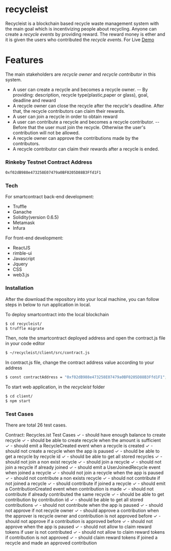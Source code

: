 # recycleist

Recycleist is a blockchain based recycle waste management system with the main goal which is incentivizing people about recycling. Anyone can create a _recycle events_ by providing reward. The reward money is ether and it is given the users who contributed the _recycle events_.
For Live [Demo](https://breakdance.github.io/breakdance/)

# Features

The main stakeholders are _recycle owner_ and _recycle contributor_ in this system.

- A user can create a recycle and becomes a recycle owner.
  -- By providing: description, recycle type(plastic,paper or glass), goal, deadline and reward
- A recycle owner can close the recycle after the recycle's deadline. After that, the recycle contributors can claim their rewards.
- A user can join a recycle in order to obtain reward
- A user can contribute a recycle and becomes a recycle contributor.
  -- Before that the user must join the recycle. Otherwise the user's contribution will not be allowed.
- A recycle owner can approve the contributions made by the contributors.
- A recycle contributor can claim their rewards after a recycle is ended.

### Rinkeby Testnet Contract Address

```sh
0xf02dB988e473258E07479a0BF0205D88B3Ffd1F1
```

### Tech

For smartcontract back-end development:

- Truffle
- Ganache
- Solidity(version 0.6.5)
- Metamask
- Infura

For front-end development:

- ReactJS
- rimble-ui
- Javascript
- Jquery
- CSS
- web3.js

### Installation

After the download the repository into your local machine, you can follow steps in below to run application in local.

To deploy smartcontract into the local blockchain

```sh
$ cd recycleist/
$ truffle migrate
```

Then, note the smartcontract deployed address and open the contract.js file in your code editor

```sh
$ ~/recycleist/client/src/contract.js
```

In contract.js file, change the contract address value according to your address

```sh
$ const contractAddress = "0xf02dB988e473258E07479a0BF0205D88B3Ffd1F1";
```

To start web application, in the _recycleist_ folder

```sh
$ cd client/
$ npm start
```

### Test Cases

There are total 26 test cases.

Contract: Recycles.ist Test Cases
✓ - should have enough balance to create recycle
✓ - should be able to create recycle when the amount is sufficient
✓ - should emit a RecycleCreated event when a recycle is created
✓ - should not create a recycle when the app is paused
✓ - should be able to get a recycle by recycle id
✓ - should be able to get all stored recycles
✓ - should not join a non exist recycle
✓ - should join a recycle
✓ - should not join a recycle if already joined
✓ - should emit a UserJoinedRecycle event when joined a recycle
✓ - should not join a recycle when the app is paused
✓ - should not contribute a non exists recycle
✓ - should not contribute if not joined a recycle
✓ - should contribute if joined a recycle
✓ - should emit a ContributionCreated event when contribution is made
✓ - should not contribute if already contributed the same recycle
✓ - should be able to get contribution by contribution id
✓ - should be able to get all stored contributions
✓ - should not contribute when the app is paused
✓ - should not approve if not recycle owner
✓ - should approve a contribution when the approver is recycle owner and contribution is not approved before
✓ - should not approve if a contribution is approved before
✓ - should not approve when the app is paused
✓ - should not allow to claim reward tokens if user is not contributed
✓ - should not allow to claim reward tokens if contribution is not approved
✓ - should claim reward tokens if joined a recycle and made an approved contribution
